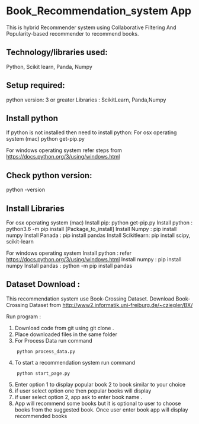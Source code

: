 # Book_Recommendation_system App

This is hybrid Recommender system using Collaborative Filtering And Popularity-based recommender to recommend books.

## Technology/libraries used: 
Python, Scikit learn, Panda, Numpy

## Setup required:
python version: 3 or greater
Libraries : ScikitLearn, Panda,Numpy


## Install python 

If python is not installed then need to install python:
For  osx operating system (mac) 
	python get-pip.py 

For windows operating system 
	refer steps from  https://docs.python.org/3/using/windows.html

## Check python version:
python -version


## Install Libraries   
For  osx operating system (mac)
Install pip: python get-pip.py 
Install  python : python3.6 -m pip install [Package_to_install]
Install Numpy : pip install numpy
Install  Panada : pip install pandas
Install  Scikitlearn: pip install scipy, scikit-learn

For windows operating system
Install python : refer https://docs.python.org/3/using/windows.html
Install numpy : pip install numpy
Install pandas : python -m pip install pandas


## Dataset Download :
This recommendation system use  Book-Crossing Dataset.
Download Book-Crossing Dataset  from  http://www2.informatik.uni-freiburg.de/~cziegler/BX/

Run program : 
1. Download code from git  using  git clone .
2.  Place downloaded files in the same folder 
3. For  Process Data  run command 
```
	python process_data.py
```	
4. To start a recommendation system run command 
```
	python start_page.py
```
5. Enter option 1 to display popular book 2 to book similar to your choice
6. if user select option one then popular books will display
7. if user select option 2, app ask to enter book name .
8. App will recommend some books but it is optional to user to choose books from the suggested book. Once user enter book app will display recommended books

